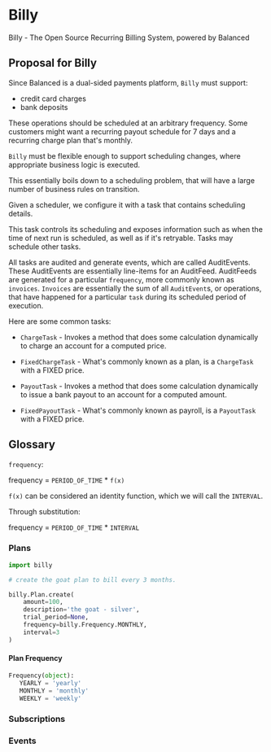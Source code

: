 # Billy

Billy - The Open Source Recurring Billing System, powered by Balanced

## Proposal for Billy

Since Balanced is a dual-sided payments platform, `Billy` must support:

  - credit card charges
  - bank deposits

These operations should be scheduled at an arbitrary frequency. Some
customers might want a recurring payout schedule for 7 days and a
recurring charge plan that's monthly.

`Billy` must be flexible enough to support scheduling changes, where
appropriate business logic is executed.

This essentially boils down to a scheduling problem, that will
have a large number of business rules on transition.

Given a scheduler, we configure it with a task that contains
scheduling details.

This task controls its scheduling and exposes information such as when
the time of next run is scheduled, as well as if it's retryable. Tasks
may schedule other tasks.

All tasks are audited and generate events, which are called
AuditEvents. These AuditEvents are essentially line-items for an
AuditFeed. AuditFeeds are generated for a particular `frequency`,
more commonly known as `invoices`. `Invoices` are essentially the sum
of all `AuditEvent`s, or operations, that have happened for a
particular `task` during its scheduled period of execution.

Here are some common tasks:

- `ChargeTask` - Invokes a method that does some calculation dynamically to charge an account for a computed price.

- `FixedChargeTask` - What's commonly known as a plan, is a `ChargeTask` with a FIXED price.

- `PayoutTask` - Invokes a method that does some calculation dynamically to issue a bank payout to an account for a computed amount.

- `FixedPayoutTask` - What's commonly known as payroll, is a `PayoutTask` with a FIXED price.

## Glossary

`frequency`:

  frequency = `PERIOD_OF_TIME` * `f(x)`

  `f(x)` can be considered an identity function, which we will call the
  `INTERVAL`.

  Through substitution:

  frequency = `PERIOD_OF_TIME` * `INTERVAL`

### Plans

```python
import billy

# create the goat plan to bill every 3 months.

billy.Plan.create(
    amount=100,
    description='the goat - silver',
    trial_period=None,
    frequency=billy.Frequency.MONTHLY,
    interval=3
)
```

#### Plan Frequency

```python
Frequency(object):
   YEARLY = 'yearly'
   MONTHLY = 'monthly'
   WEEKLY = 'weekly'
```

### Subscriptions


### Events
